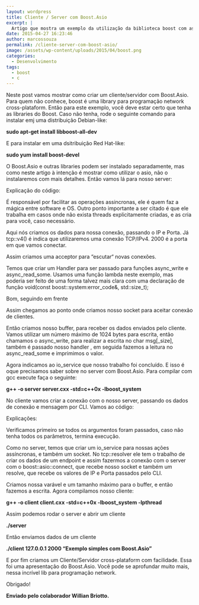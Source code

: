 ```yaml
---
layout: wordpress
title: Cliente / Server com Boost.Asio
excerpt: |
  Artigo que mostra um exemplo da utilização da biblioteca boost com asio.
date: 2015-04-27 16:23:46
author: marcossouza
permalink: /cliente-server-com-boost-asio/
image: /assets/wp-content/uploads/2015/04/boost.png
categories:
  - Desenvolvimento
tags:
  - boost
  - c
---
```


Neste post vamos mostrar como criar um cliente/servidor com Boost.Asio. Para quem não conhece, boost é uma library para programação network cross-plataform. Então para este exemplo, você deve estar certo que tenha as libraries do Boost. Caso não tenha, rode o seguinte comando para instalar emj uma distribuição Debian-like:

<strong>sudo apt-get install libboost-all-dev</strong>

E para instalar em uma dsitribuição Red Hat-like:

<strong>sudo yum install boost-devel</strong>

O Boost.Asio e outras libraries podem ser instalado separadamente, mas como neste artigo à intenção é mostrar como utilizar o asio, não o instalaremos com mais detalhes. Então vamos lá para nosso server:

<script src="//gistfy-app.herokuapp.com/github/ButecoOpenSource/exemplos/exemplos_c/asio/server.cxx?lang=c++" type="text/javascript"></script>

Explicação do código:

<script src="//gistfy-app.herokuapp.com/github/ButecoOpenSource/exemplos/exemplos_c/asio/server.cxx?slice=7:7&amp;lang=c++" type="text/javascript"></script>
É responsável por facilitar as operações assincronas, ele é quem faz a mágica entre software e OS. Outro ponto importante a ser citado é que ele trabalha em casos onde não exista threads explicitamente criadas, e as cria para você, caso necessário.

<script src="//gistfy-app.herokuapp.com/github/ButecoOpenSource/exemplos/exemplos_c/asio/server.cxx?slice=8:8&amp;lang=c++" type="text/javascript"></script>
 Aqui nós criamos os dados para nossa conexão, passando o IP e Porta. Já tcp::v4() é indica que utilizaremos uma conexão TCP/IPv4. 2000 é a porta em que vamos conectar.

Assim criamos uma acceptor para “escutar“ novas conexões.

<script src="//gistfy-app.herokuapp.com/github/ButecoOpenSource/exemplos/exemplos_c/asio/server.cxx?slice=11:11&amp;lang=c++" type="text/javascript"></script>

Temos que criar um Handler para ser passado para funções async_write e async_read_some. Usamos uma função lambda neste exemplo, mas poderia ser feito de uma forma talvez mais clara com uma declaração de função void(const boost::system:error_code&amp;, std::size_t);

Bom, seguindo em frente
<script src="//gistfy-app.herokuapp.com/github/ButecoOpenSource/exemplos/exemplos_c/asio/server.cxx?slice=15:16&amp;lang=c++" type="text/javascript"></script>

Assim chegamos ao ponto onde criamos nosso socket para aceitar conexão de clientes.
<script src="//gistfy-app.herokuapp.com/github/ButecoOpenSource/exemplos/exemplos_c/asio/server.cxx?slice=18:23&amp;lang=c++" type="text/javascript"></script>

Então criamos nosso buffer, para receber os dados enviados pelo cliente. Vamos utilizar um número máximo de 1024 bytes para escrita, então chamamos o async_write, para realizar a escrita no char msg[_size], também é passado nosso handler , em seguida fazemos a leitura no async_read_some e imprimimos o valor.

<script src="//gistfy-app.herokuapp.com/github/ButecoOpenSource/exemplos/exemplos_c/asio/server.cxx?slice=25:25&amp;lang=c++" type="text/javascript"></script>
 Agora indicamos ao io_service que nosso trabalho foi concluído. E isso é oque precisamos saber sobre no server com Boost.Asio. Para compilar com gcc execute faça o seguinte:

<strong> g++ -o server server.cxx -std=c++0x -lboost_system</strong>

No cliente vamos criar a conexão com o nosso server, passando os dados de conexão e mensagem por CLI. Vamos ao código:

<script src="//gistfy-app.herokuapp.com/github/ButecoOpenSource/exemplos/exemplos_c/asio/client.cxx?lang=c++" type="text/javascript"></script>

Explicações:

<script src="//gistfy-app.herokuapp.com/github/ButecoOpenSource/exemplos/exemplos_c/asio/client.cxx?slice=7:11&amp;lang=c++" type="text/javascript"></script>
 Verificamos primeiro se todos os argumentos foram passados, caso não tenha todos os parâmetros, termina execução.

<script src="//gistfy-app.herokuapp.com/github/ButecoOpenSource/exemplos/exemplos_c/asio/client.cxx?slice=13:16&amp;lang=c++" type="text/javascript"></script>
Como no server, temos que criar um io_service para nossas ações assíncronas, e também um socket. No tcp::resolver ele tem o trabalho de criar os dados de um endpoint e assim fazermos a conexão com o server com o boost::asio::connect, que recebe nosso socket e também um resolve, que recebe os valores de IP e Porta passados pelo CLI.

<script src="//gistfy-app.herokuapp.com/github/ButecoOpenSource/exemplos/exemplos_c/asio/client.cxx?slice=18:20&amp;lang=c++" type="text/javascript"></script>
Criamos nossa varável e um tamanho máximo para o buffer, e então fazemos a escrita. Agora compilamos nosso cliente:

<strong>g++ -o client client.cxx -std=c++0x -lboost_system -lpthread</strong>

Assim podemos rodar o server e abrir um cliente

<strong>./server</strong>

Então enviamos dados de um cliente

<strong>./client 127.0.0.1 2000 “Exemplo simples com Boost.Asio”</strong>

E por fim criamos um Cliente/Servidor cross-plataform com facilidade. Essa foi uma apresentação do Boost.Asio. Você pode se aprofundar muito mais, nessa incrível lib para programação network.

Obrigado!

<strong>Enviado pelo colaborador Willian Briotto.</strong>